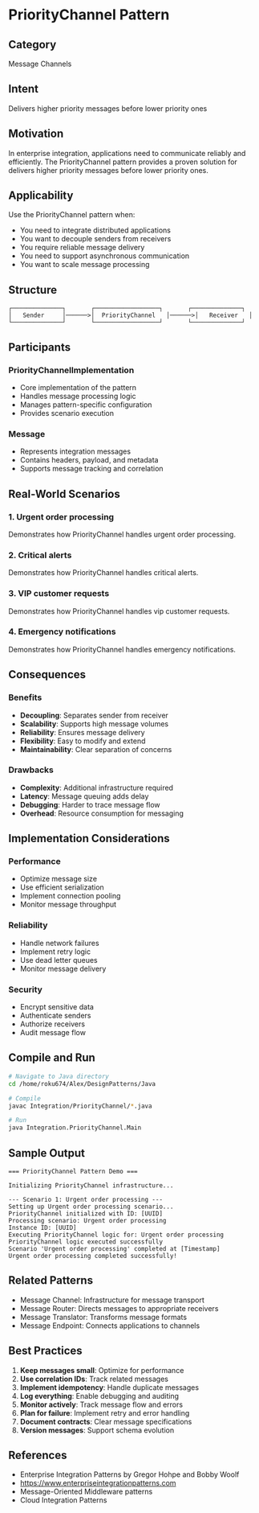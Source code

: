 # PriorityChannel Pattern

## Category
Message Channels

## Intent
Delivers higher priority messages before lower priority ones

## Motivation
In enterprise integration, applications need to communicate reliably and efficiently.
The PriorityChannel pattern provides a proven solution for delivers higher priority messages before lower priority ones.

## Applicability
Use the PriorityChannel pattern when:
- You need to integrate distributed applications
- You want to decouple senders from receivers
- You require reliable message delivery
- You need to support asynchronous communication
- You want to scale message processing

## Structure
```
┌──────────────┐       ┌──────────────────┐       ┌──────────────┐
│   Sender     │──────>│  PriorityChannel   │──────>│   Receiver   │
└──────────────┘       └──────────────────┘       └──────────────┘
```

## Participants

### PriorityChannelImplementation
- Core implementation of the pattern
- Handles message processing logic
- Manages pattern-specific configuration
- Provides scenario execution

### Message
- Represents integration messages
- Contains headers, payload, and metadata
- Supports message tracking and correlation

## Real-World Scenarios

### 1. Urgent order processing
Demonstrates how PriorityChannel handles urgent order processing.

### 2. Critical alerts
Demonstrates how PriorityChannel handles critical alerts.

### 3. VIP customer requests
Demonstrates how PriorityChannel handles vip customer requests.

### 4. Emergency notifications
Demonstrates how PriorityChannel handles emergency notifications.

## Consequences

### Benefits
- **Decoupling**: Separates sender from receiver
- **Scalability**: Supports high message volumes
- **Reliability**: Ensures message delivery
- **Flexibility**: Easy to modify and extend
- **Maintainability**: Clear separation of concerns

### Drawbacks
- **Complexity**: Additional infrastructure required
- **Latency**: Message queuing adds delay
- **Debugging**: Harder to trace message flow
- **Overhead**: Resource consumption for messaging

## Implementation Considerations

### Performance
- Optimize message size
- Use efficient serialization
- Implement connection pooling
- Monitor message throughput

### Reliability
- Handle network failures
- Implement retry logic
- Use dead letter queues
- Monitor message delivery

### Security
- Encrypt sensitive data
- Authenticate senders
- Authorize receivers
- Audit message flow

## Compile and Run
```bash
# Navigate to Java directory
cd /home/roku674/Alex/DesignPatterns/Java

# Compile
javac Integration/PriorityChannel/*.java

# Run
java Integration.PriorityChannel.Main
```

## Sample Output
```
=== PriorityChannel Pattern Demo ===

Initializing PriorityChannel infrastructure...

--- Scenario 1: Urgent order processing ---
Setting up Urgent order processing scenario...
PriorityChannel initialized with ID: [UUID]
Processing scenario: Urgent order processing
Instance ID: [UUID]
Executing PriorityChannel logic for: Urgent order processing
PriorityChannel logic executed successfully
Scenario 'Urgent order processing' completed at [Timestamp]
Urgent order processing completed successfully!
```

## Related Patterns
- Message Channel: Infrastructure for message transport
- Message Router: Directs messages to appropriate receivers
- Message Translator: Transforms message formats
- Message Endpoint: Connects applications to channels

## Best Practices
1. **Keep messages small**: Optimize for performance
2. **Use correlation IDs**: Track related messages
3. **Implement idempotency**: Handle duplicate messages
4. **Log everything**: Enable debugging and auditing
5. **Monitor actively**: Track message flow and errors
6. **Plan for failure**: Implement retry and error handling
7. **Document contracts**: Clear message specifications
8. **Version messages**: Support schema evolution

## References
- Enterprise Integration Patterns by Gregor Hohpe and Bobby Woolf
- https://www.enterpriseintegrationpatterns.com
- Message-Oriented Middleware patterns
- Cloud Integration Patterns
